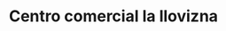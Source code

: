 ---
title: "Centro comercial la llovizna"
url: /barcelona/centro-comercial-la-llovizna/
shop: Einkaufszentrum
---